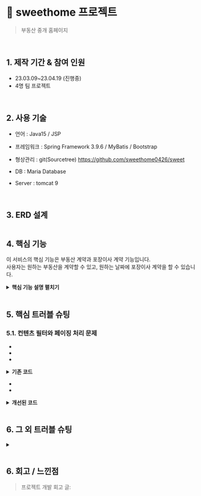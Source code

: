 # :pushpin: sweethome 프로젝트 

>부동산 중개 홈페이지    

</br>

## 1. 제작 기간 & 참여 인원
- 23.03.09~23.04.19 (진행중)
- 4명 팀 프로젝트

</br>

## 2. 사용 기술

- 언어 : Java15  / JSP

- 프레임워크 : Spring Framework 3.9.6  /  MyBatis  / Bootstrap

- 형상관리 : git(Sourcetree) https://github.com/sweethome0426/sweet

- DB : Maria Database

- Server : tomcat 9

</br>

## 3. ERD 설계
![]()


## 4. 핵심 기능
이 서비스의 핵심 기능은 부동산 계약과 포장이사 계약 기능입니다.  
사용자는 원하는 부동산을 계약할 수 있고,
원하는 날짜에 포장이사 계약을 할 수 있습니다.

<details>
<summary><b>핵심 기능 설명 펼치기</b></summary>
<div markdown="1">

### 4.1. 전체 흐름
![]()

### 4.2. 사용자 요청
![]()
- **** :pushpin: [코드 확인]()
  - 
  - 

### 4.3. Controller

![]()

- **** :pushpin: [코드 확인]()
  - Controller에서는 요청을 화면단에서 넘어온 요청을 받고, Service 계층에 로직 처리를 위임합니다.

- **결과 응답** :pushpin: [코드 확인]()
  - Service 계층에서 넘어온 로직 처리 결과(메세지)를 화면단에 응답해줍니다.

### 4.4. Service

![]()

- **** :pushpin: [코드 확인]()
  - 


### 4.5. Repository

![]()

- **** :pushpin: [코드 확인]()
  - 
  - 

</div>
</details>

</br>

## 5. 핵심 트러블 슈팅
### 5.1. 컨텐츠 필터와 페이징 처리 문제
- 

- 
- 

<details>
<summary><b>기존 코드</b></summary>
<div markdown="1">

</div>
</details>

-   
- 

<details>
<summary><b>개선된 코드</b></summary>
<div markdown="1">


</div>
</details>

</br>

## 6. 그 외 트러블 슈팅
<details>
<summary></summary>
<div markdown="1">


</div>
</details>

    
</br>

## 6. 회고 / 느낀점
>프로젝트 개발 회고 글: 
